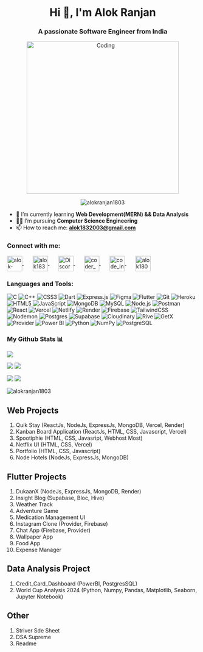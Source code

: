 <h1 align="center">Hi 👋, I'm Alok Ranjan</h1>
<h3 align="center">A passionate Software Engineer from India</h3>

<!-- GIF Image -->
<p align="center">
  <img src="https://user-images.githubusercontent.com/55389276/140866485-8fb1c876-9a8f-4d6a-98dc-08c4981eaf70.gif" alt="Coding" width="400"/>
</p>

<!-- Profile View Counter -->
<p align="center">
  <img src="https://komarev.com/ghpvc/?username=alokranjan1803&label=Profile%20views&color=0e75b6&style=flat" alt="alokranjan1803"/>
</p>

<!-- About Me -->
- 🌱 I’m currently learning **Web Development(MERN) && Data Analysis**
- 👨‍💻 I’m pursuing **Computer Science Engineering**
- 📫 How to reach me: **alok1832003@gmail.com**

<!-- Connect with Me -->
<h3 align="left">Connect with me:</h3>
<p align="left">
  <a href="https://linkedin.com/in/alok-ranjan-bb0685179" target="blank">
    <img align="center" src="https://icons.iconarchive.com/icons/limav/flat-gradient-social/512/Linkedin-icon.png" alt="alok-ranjan-bb0685179" height="40" width="40" />
  </a>
  &nbsp; &nbsp; &nbsp;
  <a href="https://www.instagram.com/alok.r018" target="blank">
    <img align="center" src="https://icons.iconarchive.com/icons/dakirby309/simply-styled/128/Instagram-icon.png" alt="alok1832003" height="40" width="40" />
  </a>
  &nbsp; &nbsp; &nbsp;
  <a href="https://discord.gg/alok_018#1124" target="blank">
    <img align="center" src="https://raw.githubusercontent.com/rahuldkjain/github-profile-readme-generator/master/src/images/icons/Social/discord.svg" alt="Discord" height="40" width="40" />
  </a>
  &nbsp; &nbsp; &nbsp;
  <a href="https://www.codechef.com/users/coder_dude83" target="blank">
    <img align="center" src="https://i.pinimg.com/originals/c5/d9/fc/c5d9fc1e18bcf039f464c2ab6cfb3eb6.jpg" alt="coder_dude83" height="40" width="40" />
  </a>
  &nbsp; &nbsp; &nbsp;
  <a href="https://www.leetcode.com/code_infinite180" target="blank">
    <img align="center" src="https://user-images.githubusercontent.com/36547915/97088991-45da5d00-1652-11eb-900f-80d106540f4f.png" alt="code_infinite180" height="40" width="40" />
  </a>
  &nbsp; &nbsp; &nbsp;
  <a href="https://auth.geeksforgeeks.org/user/alok1803" target="blank">
    <img align="center" src="https://www.geeksforgeeks.org/wp-content/uploads/gfg_200X200-1.png" alt="alok1803" height="40" width="40" />
  </a>
</p>


<h3 align="left">Languages and Tools:</h3> 


![C](https://img.shields.io/badge/c-%2300599C.svg?style=for-the-badge&logo=c&logoColor=white) 
![C++](https://img.shields.io/badge/c++-%2300599C.svg?style=for-the-badge&logo=c%2B%2B&logoColor=white) 
![CSS3](https://img.shields.io/badge/css3-%231572B6.svg?style=for-the-badge&logo=css3&logoColor=white) 
![Dart](https://img.shields.io/badge/dart-%230175C2.svg?style=for-the-badge&logo=dart&logoColor=white) 
![Express.js](https://img.shields.io/badge/express.js-%23404d59.svg?style=for-the-badge&logo=express&logoColor=%2361DAFB) 
![Figma](https://img.shields.io/badge/figma-%23F24E1E.svg?style=for-the-badge&logo=figma&logoColor=white) 
![Flutter](https://img.shields.io/badge/Flutter-%2302569B.svg?style=for-the-badge&logo=Flutter&logoColor=white) 
![Git](https://img.shields.io/badge/git-%23F05033.svg?style=for-the-badge&logo=git&logoColor=white) 
![Heroku](https://img.shields.io/badge/heroku-%23430098.svg?style=for-the-badge&logo=heroku&logoColor=white) 
![HTML5](https://img.shields.io/badge/html5-%23E34F26.svg?style=for-the-badge&logo=html5&logoColor=white) 
![JavaScript](https://img.shields.io/badge/javascript-%23323330.svg?style=for-the-badge&logo=javascript&logoColor=%23F7DF1E) 
![MongoDB](https://img.shields.io/badge/MongoDB-%234ea94b.svg?style=for-the-badge&logo=mongodb&logoColor=white) 
![MySQL](https://img.shields.io/badge/mysql-%234479A1.svg?style=for-the-badge&logo=mysql&logoColor=white) 
![Node.js](https://img.shields.io/badge/node.js-6DA55F?style=for-the-badge&logo=node.js&logoColor=white) 
![Postman](https://img.shields.io/badge/postman-%23FF6C37.svg?style=for-the-badge&logo=postman&logoColor=white) 
![React](https://img.shields.io/badge/react-%2320232a.svg?style=for-the-badge&logo=react&logoColor=%2361DAFB) 
![Vercel](https://img.shields.io/badge/vercel-%23000000.svg?style=for-the-badge&logo=vercel&logoColor=white) 
![Netlify](https://img.shields.io/badge/netlify-%23000000.svg?style=for-the-badge&logo=netlify&logoColor=#00C7B7) 
![Render](https://img.shields.io/badge/Render-%46E3B7.svg?style=for-the-badge&logo=render&logoColor=white) 
![Firebase](https://img.shields.io/badge/firebase-%23039BE5.svg?style=for-the-badge&logo=firebase)
![TailwindCSS](https://img.shields.io/badge/tailwindcss-%2338B2AC.svg?style=for-the-badge&logo=tailwind-css&logoColor=white) 
![Nodemon](https://img.shields.io/badge/Nodemon-%23323330.svg?style=for-the-badge&logo=nodemon&logoColor=%BBDEAD) 
![Postgres](https://img.shields.io/badge/postgres-%23316192.svg?style=for-the-badge&logo=postgresql&logoColor=white) 
![Supabase](https://img.shields.io/badge/supabase-%233ECF8E.svg?style=for-the-badge&logo=supabase&logoColor=white) 
![Cloudinary](https://img.shields.io/badge/cloudinary-%2334A853.svg?style=for-the-badge&logo=cloudinary&logoColor=white)
![Rive](https://img.shields.io/badge/rive-%2300D8FF.svg?style=for-the-badge&logo=rive&logoColor=white) 
![GetX](https://img.shields.io/badge/getx-%23DC143C.svg?style=for-the-badge&logo=getx&logoColor=white) 
![Provider](https://img.shields.io/badge/provider-%23007ACC.svg?style=for-the-badge&logo=provider&logoColor=white)
![Power BI](https://img.shields.io/badge/Power%20BI-F2C811?style=for-the-badge&logo=power-bi&logoColor=black)
![Python](https://img.shields.io/badge/Python-3776AB?style=for-the-badge&logo=python&logoColor=white)
![NumPy](https://img.shields.io/badge/NumPy-013243?style=for-the-badge&logo=numpy&logoColor=white)
![PostgreSQL](https://img.shields.io/badge/PostgreSQL-336791?style=for-the-badge&logo=postgresql&logoColor=white)





### My Github Stats 📊

![](http://github-profile-summary-cards.vercel.app/api/cards/profile-details?username=alokranjan1803&theme=github_dark)

![](http://github-profile-summary-cards.vercel.app/api/cards/productive-time?username=alokranjan1803&theme=github_dark&utcOffset=8) ![](http://github-profile-summary-cards.vercel.app/api/cards/repos-per-language?username=alokranjan1803&theme=github_dark)

![](http://github-profile-summary-cards.vercel.app/api/cards/most-commit-language?username=alokranjan1803&theme=github_dark) ![](http://github-profile-summary-cards.vercel.app/api/cards/stats?username=alokranjan1803&theme=github_dark)

<img src="https://streak-stats.demolab.com/?user=alokranjan1803&theme=dark&hide_border=true&mode=weekly&background=-45%2C000000%2C515151" alt="alokranjan1803" />

## Web Projects
<ol>
  <li>Quik Stay (ReactJs, NodeJs, ExpressJs, MongoDB, Vercel, Render)</li>
  <li>Kanban Board Application (ReactJs, HTML, CSS, Javascript, Vercel)</li>
  <li>Spootiphie (HTML, CSS, Javasript, Webhost Most)</li>
  <li>Netflix UI (HTML, CSS, Vercel)</li>
  <li>Portfolio (HTML, CSS, Javascript)</li>
  <li>Node Hotels (NodeJs, ExpressJs, MongoDB)</li>
</ol>

## Flutter Projects
<ol>
  <li>DukaanX (NodeJs, ExpressJs, MongoDB, Render)</li>
  <li>Insight Blog (Supabase, Bloc, Hive)</li>
  <li>Weather Track</li>
  <li>Adventure Game</li>
  <li>Medication Management UI</li>
  <li>Instagram Clone (Provider, Firebase)</li>
  <li>Chat App (Firebase, Provider)</li>
  <li>Wallpaper App</li>
  <li>Food App</li>
  <li>Expense Manager</li>
</ol>

## Data Analysis Project
<ol>
  <li>Credit_Card_Dashboard (PowerBI, PostgresSQL)</li>
  <li>World Cup Analysis 2024 (Python, Numpy, Pandas, Matplotlib, Seaborn, Jupyter Notebook)</li>
  
</ol>



## Other
<ol>
  <li>Striver Sde Sheet</li>
  <li>DSA Supreme</li>
  <li>Readme</li>
  
</ol>
